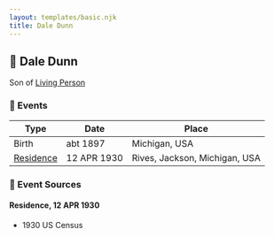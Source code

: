 ```yaml
---
layout: templates/basic.njk
title: Dale Dunn
---
```

## 🔵 Dale Dunn

Son of [Living Person](/people/1/14066328)

### 📆 Events

Type | Date | Place
------ | ------ | ------
Birth | abt 1897 | Michigan, USA
[Residence](#event-bc4dc6ee-3154-4c11-84d8-9c70d533ee10) | 12 APR 1930 | Rives, Jackson, Michigan, USA

### 📰 Event Sources

#### <a id="event-bc4dc6ee-3154-4c11-84d8-9c70d533ee10"></a> Residence, 12 APR 1930
* 1930 US Census
